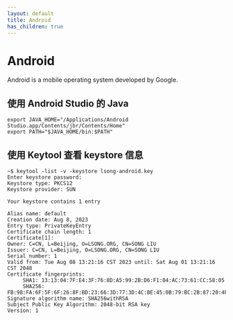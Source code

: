 ```yaml
---
layout: default
title: Android
has_children: true
---
```


# Android

Android is a mobile operating system developed by Google.

## 使用 Android Studio 的 Java

```shell
export JAVA_HOME="/Applications/Android Studio.app/Contents/jbr/Contents/Home"
export PATH="$JAVA_HOME/bin:$PATH"
```

## 使用 Keytool 查看 keystore 信息

```shell
~$ keytool -list -v -keystore lsong-android.key
Enter keystore password:  
Keystore type: PKCS12
Keystore provider: SUN

Your keystore contains 1 entry

Alias name: default
Creation date: Aug 8, 2023
Entry type: PrivateKeyEntry
Certificate chain length: 1
Certificate[1]:
Owner: C=CN, L=Beijing, O=LSONG.ORG, CN=SONG LIU
Issuer: C=CN, L=Beijing, O=LSONG.ORG, CN=SONG LIU
Serial number: 1
Valid from: Tue Aug 08 13:21:16 CST 2023 until: Sat Aug 01 13:21:16 CST 2048
Certificate fingerprints:
	 SHA1: 13:13:04:7F:E4:3F:76:8D:A5:99:2B:D6:F1:04:AC:73:61:CC:58:05
	 SHA256: FB:98:FA:6F:5F:6F:26:8F:BD:23:66:3D:77:3D:4C:BE:45:0B:79:BC:2B:87:20:4F:09:33:DC:A0:D9:02:88:55
Signature algorithm name: SHA256withRSA
Subject Public Key Algorithm: 2048-bit RSA key
Version: 1
```
